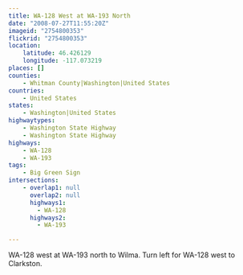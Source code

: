 ```yaml
---
title: WA-128 West at WA-193 North
date: "2008-07-27T11:55:20Z"
imageid: "2754800353"
flickrid: "2754800353"
location:
    latitude: 46.426129
    longitude: -117.073219
places: []
counties:
    - Whitman County|Washington|United States
countries:
    - United States
states:
    - Washington|United States
highwaytypes:
    - Washington State Highway
    - Washington State Highway
highways:
    - WA-128
    - WA-193
tags:
    - Big Green Sign
intersections:
    - overlap1: null
      overlap2: null
      highways1:
        - WA-128
      highways2:
        - WA-193

---
```

WA-128 west at WA-193 north to Wilma.  Turn left for WA-128 west to Clarkston.